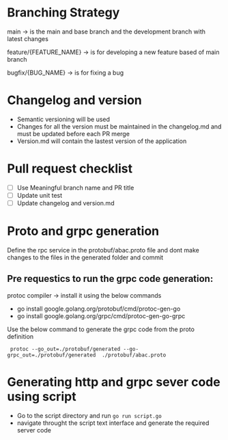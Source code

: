 # Branching Strategy

main -> is the main and base branch and the development branch with latest changes

feature/{FEATURE_NAME} -> is for developing a new feature based of main branch

bugfix/{BUG_NAME} -> is for fixing a bug

# Changelog and version

* Semantic versioning will be used
* Changes for all the version must be maintained in the changelog.md and must be updated before each PR merge
* Version.md will contain the lastest version of the application

# Pull request checklist

* [ ] Use Meaningful branch name and PR title
* [ ] Update unit test
* [ ] Update changelog and version.md

# Proto and grpc generation

Define the rpc service in the protobuf/abac.proto file and dont make changes to the files in the generated folder and commit

## Pre requestics to run the grpc code generation:

protoc compiler -> install it using the below commands

* go install google.golang.org/protobuf/cmd/protoc-gen-go
* go install google.golang.org/grpc/cmd/protoc-gen-go-grpc

Use the below command to generate the grpc code from the proto definition

```
 protoc --go_out=./protobuf/generated --go-grpc_out=./protobuf/generated  ./protobuf/abac.proto
```

# Generating http and grpc sever code using script

* Go to the script directory and run `go run script.go`
* navigate throught the script text interface and generate the required server code
